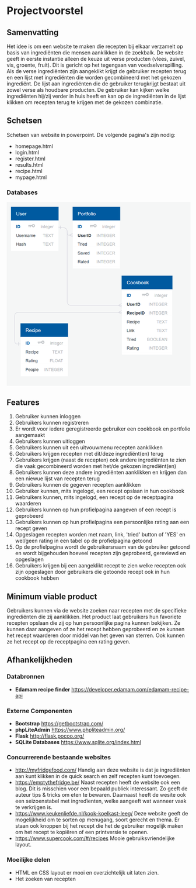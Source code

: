 # Projectvoorstel
## Samenvatting
Het idee is om een website te maken die recepten bij elkaar verzamelt op basis van ingrediënten die mensen aanklikken in de zoekbalk. De website geeft in eerste instantie alleen de keuze uit verse producten (vlees, zuivel, vis, groente, fruit). Dit is gericht op het tegengaan van voedselverspilling. Als de verse ingrediënten zijn aangeklikt krijgt de gebruiker recepten terug en een lijst met ingrediënten die worden gecombineerd met het gekozen ingrediënt. De lijst aan ingrediënten die de gebruiker terugkrijgt bestaat uit zowel verse als houdbare producten. De gebruiker kan kijken welke ingrediënten hij/zij verder in huis heeft en kan op de ingrediënten in de lijst klikken om recepten terug te krijgen met de gekozen combinatie.

## Schetsen
Schetsen van website in powerpoint. De volgende pagina's zijn nodig:
-   homepage.html
-   login.html
-   register.html
-   results.html
-   recipe.html
-   mypage.html
### Databases
![](https://github.com/taliafawzy/16/blob/master/databases.PNG)

## Features
1. Gebruiker kunnen inloggen
2. Gebruikers kunnen registreren
3. Er wordt voor iedere geregistreerde gebruiker een cookbook en portfolio aangemaakt
4. Gebruikers kunnen uitloggen
5. Gebruikers kunnen uit een uitvouwmenu recepten aanklikken
6. Gebruikers krijgen recepten met dit/deze ingrediënt(en) terug
7. Gebruikers krijgen (naast de recepten) ook andere ingrediënten te zien die vaak gecombineerd worden met het/de gekozen ingrediënt(en)
8. Gebruikers kunnen deze andere ingrediënten aanklikken en krijgen dan een niewue lijst van recepten terug
9. Gebruikers kunnen de gegeven recepten aanklikken
10. Gebruiker kunnen, mits ingelogd, een recept opslaan in hun cookbook
11. Gebruikers kunnen, mits ingelogd, een recept op de receptpagina waarderen
12. Gebruikers kunnen op hun profielpagina aangeven of een recept is geprobeerd
13. Gebruikers kunnen op hun profielpagina een persoonlijke rating aan een recept geven
14. Opgeslagen recepten worden met naam, link, 'tried' button of 'YES' en wel/geen rating in een tabel op de profielpagina getoond
15. Op de profielpagina wordt de gebruikersnaam van de gebruiker getoond en wordt bijgehouden hoeveel recepten zijn geprobeerd, gereviewd en opgeslagen
16. Gebruikers krijgen bij een aangeklikt recept te zien welke recepten ook zijn opgeslagen door gebruikers die getoonde recept ook in hun cookbook hebben


## Minimum viable product
Gebruikers kunnen via de website zoeken naar recepten met de specifieke ingrediënten die zij aanklikken. Het product laat gebruikers hun favoriete recepten opslaan die zij op hun persoonlijke pagina kunnen bekijken. Ze kunnen daar aangeven of ze het recept hebben geprobeerd en ze kunnen het recept waarderen door middel van het geven van sterren. Ook kunnen ze het recept op de receptpagina een rating geven.

## Afhankelijkheden
### Databronnen
- **Edamam recipe finder**
https://developer.edamam.com/edamam-recipe-api

### Externe Componenten
- **Bootstrap**
https://getbootstrap.com/
- **phpLiteAdmin**
https://www.phpliteadmin.org/
- **Flask**
http://flask.pocoo.org/
- **SQLite Databases**
https://www.sqlite.org/index.html


### Concurrerende bestaande websites
- http://myfridgefood.com/
Handig aan deze website is dat je ingrediënten aan kunt klikken in de quick search en zelf recepten kunt toevoegen.
- https://emptythefridge.be/
Naast recepten heeft de website ook een blog. Dit is misschien voor een bepaald publiek interessant. Zo geeft de auteur tips & tricks om eten te bewaren. Daarnaast heeft de wesite ook een seizoenstabel met ingredïenten, welke aangeeft wat wanneer vaak te verkrijgen is.
- https://www.keukenliefde.nl/kook-koelkast-leeg/
Deze website geeft de mogelijkheid om te sorten op menugang, soort gerecht en thema. Er staan ook knoppen bij het recept die het de gebruiker mogelijk maken om het recept te kopiëren of een printversie te openen.
- https://www.supercook.com/#/recipes
Mooie gebruiksvriendelijke layout.

### Moeilijke delen
- HTML en CSS layout er mooi en overzichtelijk uit laten zien.
- Het zoeken van recepten